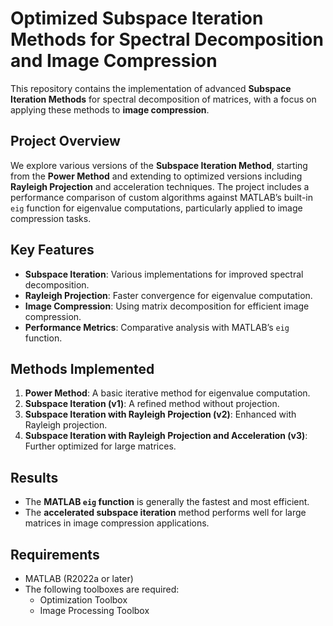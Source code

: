 # Optimized Subspace Iteration Methods for Spectral Decomposition and Image Compression

This repository contains the implementation of advanced **Subspace Iteration Methods** for spectral decomposition of matrices, with a focus on applying these methods to **image compression**. 

## Project Overview
We explore various versions of the **Subspace Iteration Method**, starting from the **Power Method** and extending to optimized versions including **Rayleigh Projection** and acceleration techniques. The project includes a performance comparison of custom algorithms against MATLAB’s built-in `eig` function for eigenvalue computations, particularly applied to image compression tasks.

## Key Features
- **Subspace Iteration**: Various implementations for improved spectral decomposition.
- **Rayleigh Projection**: Faster convergence for eigenvalue computation.
- **Image Compression**: Using matrix decomposition for efficient image compression.
- **Performance Metrics**: Comparative analysis with MATLAB’s `eig` function.

## Methods Implemented
1. **Power Method**: A basic iterative method for eigenvalue computation.
2. **Subspace Iteration (v1)**: A refined method without projection.
3. **Subspace Iteration with Rayleigh Projection (v2)**: Enhanced with Rayleigh projection.
4. **Subspace Iteration with Rayleigh Projection and Acceleration (v3)**: Further optimized for large matrices.

## Results
- The **MATLAB `eig` function** is generally the fastest and most efficient.
- The **accelerated subspace iteration** method performs well for large matrices in image compression applications.

## Requirements
- MATLAB (R2022a or later)
- The following toolboxes are required:
  - Optimization Toolbox
  - Image Processing Toolbox
